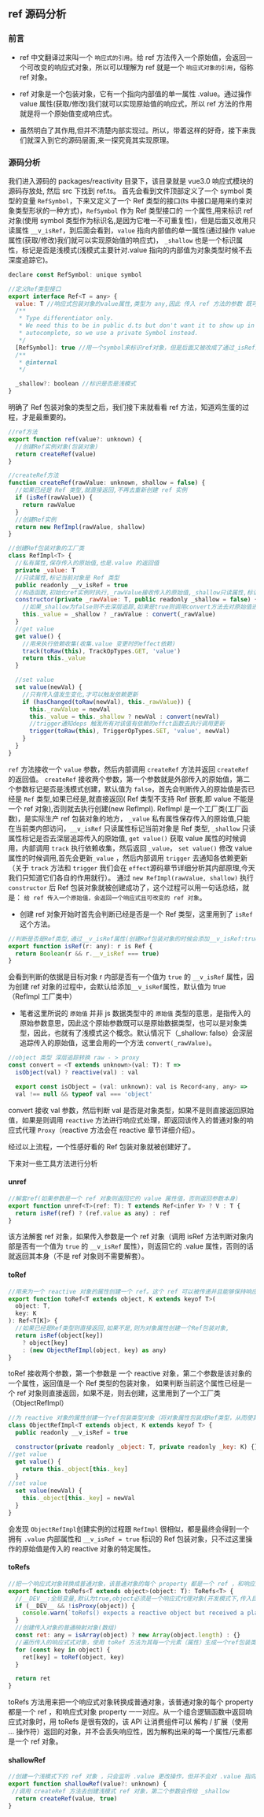 ## ref 源码分析

### 前言

- ref 中文翻译过来叫一个 `响应式的引用`。给 ref 方法传入一个原始值，会返回一个可改变的响应式对象，所以可以理解为 ref 就是一个 `响应式对象的引用`，俗称 ref 对象。

- ref 对象是一个包装对象，它有一个指向内部值的单一属性 .value。通过操作 value 属性(获取/修改)我们就可以实现原始值的响应式，所以 ref 方法的作用就是将一个原始值变成响应式。

- 虽然明白了其作用,但并不清楚内部实现过。所以，带着这样的好奇，接下来我们就深入到它的源码层面,来一探究竟其实现原理。

### 源码分析

我们进入源码的 packages/reactivity 目录下，该目录就是 vue3.0 响应式模块的源码存放处, 然后 src 下找到 ref.ts。
首先会看到文件顶部定义了一个 symbol 类型的变量 `RefSymbol`，下来又定义了一个 Ref 类型的接口(ts 中接口是用来约束对象类型形状的一种方式)，`RefSymbol` 作为 Ref 类型接口的 一个属性,用来标识 ref 对象(使用 symbol 类型作为标识名,是因为它唯一不可重复性)，但是后面又改用只读属性 `__v_isRef`，到后面会看到，`value` 指向内部值的单一属性(通过操作 value 属性(获取/修改)我们就可以实现原始值的响应式)， `_shallow` 也是一个标识属性，标记是否是浅模式(浅模式主要针对.value 指向的内部值为对象类型时候不去深度追踪它)。

```js
declare const RefSymbol: unique symbol

//定义Ref类型接口
export interface Ref<T = any> {
  value: T //响应式包装对象的value属性,类型为 any,因此 传入 ref 方法的参数 既可以是原始值类型也可以是对象类型
  /**
   * Type differentiator only.
   * We need this to be in public d.ts but don't want it to show up in IDE
   * autocomplete, so we use a private Symbol instead.
   */
  [RefSymbol]: true //用一个symbol来标识ref对象，但是后面又被改成了通过_isRef属性来标识
  /**
   * @internal
   */

  _shallow?: boolean //标识是否是浅模式
}
```

明确了 Ref 包装对象的类型之后，我们接下来就看看 ref 方法，知道鸡生蛋的过程，才是最重要的。

```js
//ref方法
export function ref(value?: unknown) {
  //创建Ref实例对象(包装对象)
  return createRef(value)
}

//createRef方法
function createRef(rawValue: unknown, shallow = false) {
  //如果已经是 Ref 类型,就直接返回,不再去重新创建 ref 实例
  if (isRef(rawValue)) {
    return rawValue
  }
  //创建Ref实例
  return new RefImpl(rawValue, shallow)
}

//创建Ref包装对象的工厂类
class RefImpl<T> {
  //私有属性,保存传入的原始值,也是.value 的返回值
  private _value: T
  //只读属性,标记当前对象是 Ref 类型
  public readonly __v_isRef = true
  //构造函数,初始化ref实例时执行,_rawValue接收传入的原始值,_shallow只读属性,标记是否去深层追踪传入的原始值
  constructor(private _rawValue: T, public readonly _shallow = false) {
    //如果_shallow为false则不去深层追踪,如果是true则调用convert方法去对原始值进行深层次追踪转换
    this._value = _shallow ? _rawValue : convert(_rawValue)
  }
  //get value
  get value() {
    //用来执行依赖收集(收集.value 变更时的effect依赖)
    track(toRaw(this), TrackOpTypes.GET, 'value')
    return this._value
  }

  //set value
  set value(newVal) {
    //只有传入值发生变化,才可以触发依赖更新
    if (hasChanged(toRaw(newVal), this._rawValue)) {
      this._rawValue = newVal
      this._value = this._shallow ? newVal : convert(newVal)
      //trigger通知deps 触发所有对该值有依赖的effct函数去执行调用更新
      trigger(toRaw(this), TriggerOpTypes.SET, 'value', newVal)
    }
  }
}
```

`ref` 方法接收一个 `value` 参数，然后内部调用 `createRef` 方法并返回 `createRef` 的返回值。 `createRef` 接收两个参数，第一个参数就是外部传入的原始值，第二个参数标记是否是浅模式创建，默认值为 `false`，首先会判断传入的原始值是否已经是 `Ref` 类型,如果已经是,就直接返回( Ref 类型不支持 Ref 嵌套,即 value 不能是一个 ref 对象),否则就去执行创建(new RefImpl). RefImpl 是一个工厂类(工厂函数)，是实际生产 ref 包装对象的地方， `_value` 私有属性保存传入的原始值,只能在当前类内部访问，`__v_isRef` 只读属性标记当前对象是 Ref 类型, `_shallow` 只读属性标记是否去深层追踪传入的原始值, `get value()` 获取 value 属性的时候调用，内部调用 `track` 执行依赖收集，然后返回 `_value`， `set value()` 修改 value 属性的时候调用,首先会更新`_value` ，然后内部调用 `trigger` 去通知各依赖更新（关于 `track` 方法和 `trigger` 我们会在 `effect`源码章节详细分析其内部原理,今天我们只知道它们各自的作用就行）。 通过 `new RefImpl(rawValue, shallow)` 执行 `constructor` 后 Ref 包装对象就被创建成功了，这个过程可以用一句话总结，就是： `给 ref 传入一个原始值，会返回一个响应式且可改变的 ref 对象`。

- 创建 ref 对象开始时首先会判断已经是否是一个 Ref 类型，这里用到了 `isRef` 这个方法。

```js
//判断是否是Ref类型,通过__v_isRef属性(创建Ref包装对象的时候会添加__v_isRef:true标识)
export function isRef(r: any): r is Ref {
  return Boolean(r && r.__v_isRef === true)
}
```

会看到判断的依据是目标对象 r 内部是否有一个值为 `true` 的 `__v_isRef` 属性，因为创建 ref 对象的过程中，会默认给添加`__v_isRef`属性，默认值为 true（RefImpl 工厂类中）

- 笔者这里所说的 `原始值` 并非 js 数据类型中的 `原始值` 类型的意思，是指传入的原始参数意思，因此这个原始参数既可以是原始数据类型，也可以是对象类型，因此，也就有了浅模式这个概念。默认情况下（\_shallow: false）会深层追踪传入的原始值，这里会用的一个方法 `convert(_rawValue)`。

```js
//object 类型 深层追踪转换 raw - > proxy
const convert = <T extends unknown>(val: T): T =>
  isObject(val) ? reactive(val) : val

  export const isObject = (val: unknown): val is Record<any, any> =>
  val !== null && typeof val === 'object'
```

convert 接收 val 参数，然后判断 val 是否是对象类型，如果不是则直接返回原始值，如果是则调用 `reactive` 方法进行响应式处理，即返回该传入的普通对象的响应式代理 `Proxy`（reactive 方法会在 reactive 章节详细介绍）。

经过以上流程，一个性感好看的 Ref 包装对象就被创建好了。

下来对一些工具方法进行分析

#### unref

```js
//解套ref(如果参数是一个 ref 对象则返回它的 value 属性值，否则返回参数本身)
export function unref<T>(ref: T): T extends Ref<infer V> ? V : T {
  return isRef(ref) ? (ref.value as any) : ref
}
```

该方法解套 ref 对象，如果传入参数是一个 ref 对象（调用 isRef 方法判断对象内部是否有一个值为 `true` 的 `__v_isRef` 属性），则返回它的 .value 属性，否则的话就返回其本身（不是 ref 对象则不需要解套）。

#### toRef

```js
//用来为一个 reactive 对象的属性创建一个 ref。这个 ref 可以被传递并且能够保持响应性。
export function toRef<T extends object, K extends keyof T>(
  object: T,
  key: K
): Ref<T[K]> {
  //如果已经是Ref类型则直接返回,如果不是,则为对象属性创建一个Ref包装对象,
  return isRef(object[key])
    ? object[key]
    : (new ObjectRefImpl(object, key) as any)
}
```

toRef 接收两个参数，第一个参数是 一个 reactive 对象，第二个参数是该对象的一个属性，返回值是一个 Ref 类型的包装对象，
如果判断当前这个属性已经是一个 ref 对象则直接返回，如果不是，则去创建，这里用到了一个工厂类（ObjectRefImpl）

```js
//为 reactive 对象的属性创建一个ref包装类型对象（将对象属性包装成Ref类型，从而使其具有响应性）
class ObjectRefImpl<T extends object, K extends keyof T> {
  public readonly __v_isRef = true

  constructor(private readonly _object: T, private readonly _key: K) {}
//get value
  get value() {
    return this._object[this._key]
  }
//set value
  set value(newVal) {
    this._object[this._key] = newVal
  }
}
```

会发现 `ObjectRefImpl`创建实例的过程跟 `RefImpl` 很相似，都是最终会得到一个拥有 `.value` 内部属性和 `__v_isRef = true` 标识的 Ref 包装对象，只不过这里操作的原始值是传入的 reactive 对象的特定属性。

#### toRefs

```js
//把一个响应式对象转换成普通对象，该普通对象的每个 property 都是一个 ref ，和响应式对象 property 一一对应。
export function toRefs<T extends object>(object: T): ToRefs<T> {
  //__DEV__:全局变量,默认为true,object必须是一个响应式代理对象(开发模式下,传入目标对象如果不是一个响应式代理对象,会报警告!)
  if (__DEV__ && !isProxy(object)) {
    console.warn(`toRefs() expects a reactive object but received a plain one.`)
  }
  //创建传入对象的普通映射对象(数组)
  const ret: any = isArray(object) ? new Array(object.length) : {}
  //遍历传入的响应式式对象，使用 toRef 方法为其每一个元素（属性）生成一个ref包装类型对象，然后存入映射对象(数组)中
  for (const key in object) {
    ret[key] = toRef(object, key)
  }

  return ret
}
```

toRefs 方法用来把一个响应式对象转换成普通对象，该普通对象的每个 property 都是一个 ref ，和响应式对象 property 一一对应。从一个组合逻辑函数中返回响应式对象时，用 toRefs 是很有效的，该 API 让消费组件可以 解构 / 扩展（使用 ... 操作符）返回的对象，并不会丢失响应性，因为解构出来的每一个属性/元素都是一个 ref 对象。

#### shallowRef

```js
//创建一个浅模式下的 ref 对象 ，只会监听 .value 更改操作，但并不会对 .value 指向的对象类型原始值进行深层监听（即不会使用reactive方法处理使其成为响应式）
export function shallowRef(value?: unknown) {
 //调用 createRef 方法去创建浅模式 ref 对象，第二个参数会传给 _shallow
  return createRef(value, true)
}
```
